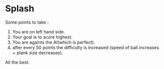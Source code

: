 # Splash
Some points to take :
 1. You are on left hand side.
 2. Your goal is to score highest.
 3. You are againts the AI(which is perfect).
 4. after every 50 points the difficulty is increased (speed of ball increases + plank size decreases).
 
All the best.
